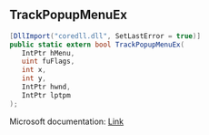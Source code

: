 ## TrackPopupMenuEx

```csharp
[DllImport("coredll.dll", SetLastError = true)]
public static extern bool TrackPopupMenuEx(
   IntPtr hMenu,
   uint fuFlags,
   int x,
   int y,
   IntPtr hwnd,
   IntPtr lptpm
);
```

Microsoft documentation: [Link](https://docs.microsoft.com/en-us/windows/win32/api/winuser/nf-winuser-trackpopupmenuex)
